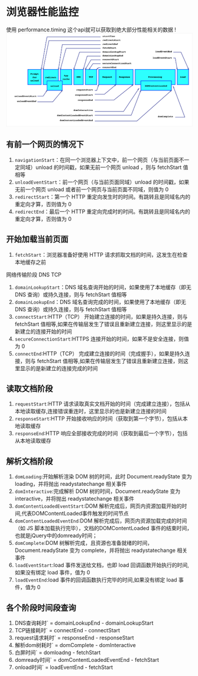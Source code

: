 # 浏览器性能监控
使用 performance.timing 这个api就可以获取到绝大部分性能相关的数据
!![](../img/img35.png )
## 有前一个网页的情况下

1. `navigationStart`：在同一个浏览器上下文中，前一个网页（与当前页面不一定同域）unload 的时间戳，如果无前一个网页 unload ，则与 fetchStart 值相等
1. `unloadEventStart`：前一个网页（与当前页面同域）unload 的时间戳，如果无前一个网页 unload 或者前一个网页与当前页面不同域，则值为 0
1. `redirectStart`：第一个 HTTP 重定向发生时的时间。有跳转且是同域名内的重定向才算，否则值为 0
1. `redirectEnd`：最后一个 HTTP 重定向完成时的时间。有跳转且是同域名内的重定向才算，否则值为 0

## 开始加载当前页面

1. `fetchStart`：浏览器准备好使用 HTTP 请求抓取文档的时间，这发生在检查本地缓存之前

网络传输阶段 DNS TCP

1. `domainLookupStart`：DNS 域名查询开始的时间，如果使用了本地缓存（即无 DNS 查询）或持久连接，则与 fetchStart 值相等
1. `domainLookupEnd`：DNS 域名查询完成的时间，如果使用了本地缓存（即无 DNS 查询）或持久连接，则与 fetchStart 值相等
1. `connectStart`:HTTP（TCP） 开始建立连接的时间，如果是持久连接，则与 fetchStart 值相等,如果在传输层发生了错误且重新建立连接，则这里显示的是新建立的连接开始的时间
1. `secureConnectionStart`:HTTPS 连接开始的时间，如果不是安全连接，则值为 0
1. `connectEnd`:HTTP（TCP） 完成建立连接的时间（完成握手），如果是持久连接，则与 fetchStart 值相等,如果在传输层发生了错误且重新建立连接，则这里显示的是新建立的连接完成的时间

## 读取文档阶段

1. `requestStart`:HTTP 请求读取真实文档开始的时间（完成建立连接），包括从本地读取缓存,连接错误重连时，这里显示的也是新建立连接的时间
1. `responseStart`:HTTP 开始接收响应的时间（获取到第一个字节），包括从本地读取缓存
1. `responseEnd`:HTTP 响应全部接收完成的时间（获取到最后一个字节），包括从本地读取缓存

## 解析文档阶段

1. `domLoading`:开始解析渲染 DOM 树的时间，此时 Document.readyState 变为 loading，并将抛出 readystatechange 相关事件
1. `domInteractive`:完成解析 DOM 树的时间，Document.readyState 变为 interactive，并将抛出 readystatechange 相关事件
1. `domContentLoadedEventStart`:DOM 解析完成后，网页内资源加载开始的时间,代表DOMContentLoaded事件触发的时间节点
1. `domContentLoadedEventEnd`:DOM 解析完成后，网页内资源加载完成的时间（如 JS 脚本加载执行完毕），文档的DOMContentLoaded 事件的结束时间，也就是jQuery中的domready时间；
1. `domComplete`:DOM 树解析完成，且资源也准备就绪的时间，Document.readyState 变为 complete，并将抛出 readystatechange 相关事件
1. `loadEventStart`:load 事件发送给文档，也即 load 回调函数开始执行的时间,如果没有绑定 load 事件，值为 0
1. `loadEventEnd`:load 事件的回调函数执行完毕的时间,如果没有绑定 load 事件，值为 0

## 各个阶段时间段查询
1. DNS查询耗时` = domainLookupEnd - domainLookupStart
1. TCP链接耗时` = connectEnd - connectStart
1. request请求耗时` = responseEnd - responseStart
1. 解析dom树耗时` = domComplete - domInteractive
1. 白屏时间` = domloadng - fetchStart
1. domready时间` = domContentLoadedEventEnd - fetchStart
1. onload时间` = loadEventEnd - fetchStart

